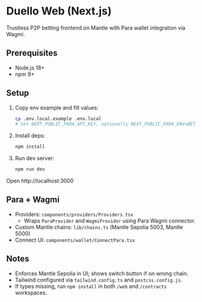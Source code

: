 # Duello Web (Next.js)

Trustless P2P betting frontend on Mantle with Para wallet integration via Wagmi.

## Prerequisites
- Node.js 18+
- npm 9+

## Setup
1. Copy env example and fill values:
   ```bash
   cp .env.local.example .env.local
   # Set NEXT_PUBLIC_PARA_API_KEY, optionally NEXT_PUBLIC_PARA_ENV=BETA or PROD
   ```

2. Install deps:
   ```bash
   npm install
   ```

3. Run dev server:
   ```bash
   npm run dev
   ```

Open http://localhost:3000

## Para + Wagmi
- Providers: `components/providers/Providers.tsx`
  - Wraps `ParaProvider` and `WagmiProvider` using Para Wagmi connector.
- Custom Mantle chains: `lib/chains.ts` (Mantle Sepolia 5003, Mantle 5000)
- Connect UI: `components/wallet/ConnectPara.tsx`

## Notes
- Enforces Mantle Sepolia in UI; shows switch button if on wrong chain.
- Tailwind configured via `tailwind.config.ts` and `postcss.config.js`.
- If types missing, run `npm install` in both `/web` and `/contracts` workspaces.
